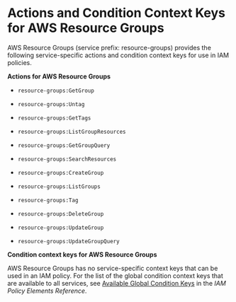 # Actions and Condition Context Keys for AWS Resource Groups<a name="list_resource-groups"></a>

AWS Resource Groups \(service prefix: resource\-groups\) provides the following service\-specific actions and condition context keys for use in IAM policies\.

**Actions for AWS Resource Groups**

+ `resource-groups:GetGroup`

+ `resource-groups:Untag`

+ `resource-groups:GetTags`

+ `resource-groups:ListGroupResources`

+ `resource-groups:GetGroupQuery`

+ `resource-groups:SearchResources`

+ `resource-groups:CreateGroup`

+ `resource-groups:ListGroups`

+ `resource-groups:Tag`

+ `resource-groups:DeleteGroup`

+ `resource-groups:UpdateGroup`

+ `resource-groups:UpdateGroupQuery`

**Condition context keys for AWS Resource Groups**

AWS Resource Groups has no service\-specific context keys that can be used in an IAM policy\. For the list of the global condition context keys that are available to all services, see [Available Global Condition Keys](reference_policies_condition-keys.md#AvailableKeys) in the *IAM Policy Elements Reference*\.